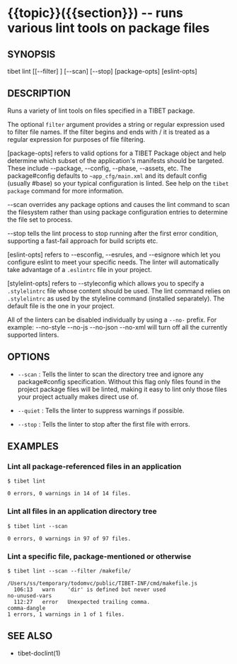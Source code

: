 {{topic}}({{section}}) -- runs various lint tools on package files
=============================================

## SYNOPSIS

tibet lint [[--filter] <filter>] [--scan] [--stop] [package-opts] [eslint-opts]

## DESCRIPTION

Runs a variety of lint tools on files specified in a TIBET package.

The optional `filter` argument provides a string or regular expression
used to filter file names. If the filter begins and ends with / it is
treated as a regular expression for purposes of file filtering.

[package-opts] refers to valid options for a TIBET Package object and help
determine which subset of the application's manifests should be targeted. These
include --package, --config, --phase, --assets, etc. The package#config defaults
to `~app_cfg/main.xml` and its default config (usually #base) so your typical
configuration is linted. See help on the `tibet package` command for more
information.

--scan overrides any package options and causes the lint command to scan the
filesystem rather than using package configuration entries to determine the file
set to process.

--stop tells the lint process to stop running after the first error condition,
supporting a fast-fail approach for build scripts etc.

[eslint-opts] refers to --esconfig, --esrules, and --esignore which
let you configure eslint to meet your specific needs. The linter will
automatically take advantage of a `.eslintrc` file in your project.

[stylelint-opts] refers to --styleconfig which allows you to specify a
`.stylelintrc` file whose content should be used. The lint command relies on
`.stylelintrc` as used by the styleline command (installed separately). The
default file is the one in your project.

All of the linters can be disabled individually by using a `--no-` prefix.
For example: --no-style --no-js --no-json --no-xml will turn off all the
currently supported linters.


## OPTIONS

  * `--scan` :
    Tells the linter to scan the directory tree and ignore any package#config
specification. Without this flag only files found in the project package files
will be linted, making it easy to lint only those files your project actually
makes direct use of.

  * `--quiet` :
    Tells the linter to suppress warnings if possible.

  * `--stop` :
Tells the linter to stop after the first file with errors.

## EXAMPLES

### Lint all package-referenced files in an application

    $ tibet lint

    0 errors, 0 warnings in 14 of 14 files.

### Lint all files in an application directory tree

    $ tibet lint --scan

    0 errors, 0 warnings in 97 of 97 files.

### Lint a specific file, package-mentioned or otherwise

    $ tibet lint --scan --filter /makefile/

    /Users/ss/temporary/todomvc/public/TIBET-INF/cmd/makefile.js
      106:13   warn    'dir' is defined but never used                                no-unused-vars
      112:27   error   Unexpected trailing comma.                                     comma-dangle
    1 errors, 1 warnings in 1 of 1 files.

## SEE ALSO

  * tibet-doclint(1)
